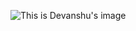 ![This is Devanshu's image](https://qph.fs.quoracdn.net/main-raw-223321679-fomfkpnvzdhmwrravxkqcyzcriraqybd.jpeg)
